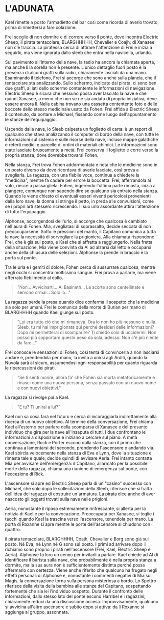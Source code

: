 # L'ADUNATA

Kael rimette a posto l'armadietto del bar così come ricorda di averlo trovato, prima di rimettersi a fare colazione.

Frei sceglie di non dormire e di correre verso il ponte, dove incontra Electric Sheep, il pirata tentacolare, BLARGHHHHH, Chevalier e Coajh; di Xanasee non c'è traccia. La piratessa cerca di attirare l'attenzione di Frei e inizia a seguirlo, ma viene ignorata dallo sleeb che entra nella navicella, urlando.

Sul pavimento all'interno della nave, la radio ha ancora la chiamata aperta, ma anche lì la sorella non è presente. L'unico dettaglio fuori posto è la presenza di alcuni graffi sulla radio, chiaramente lasciati da una mano. Esaminando il telefono, Frei si accorge che sono anche sulla plancia, che il tentacolare sta analizzando. Sullo schermo, indicato dal pirata, ci sono ben due graffi, ai lati dello schermo contentente le informazioni di navigazione. Electric Sheep è sicura che nessuno possa aver lasciato la nave e che quindi Xanasee, a meno che non se ne sia andata di propria iniziativa, deve essere ancora lì. Nella cabina trovano una cassetta contentente foto e delle boccete dello stesso medicinale usato da Fohen: Frei affida a Electric Sheep il contenuto, da portare a Michael, fissando come luogo dell'appuntamento le stanze dell'equipaggio.

Uscendo dalla nave, lo Sleeb calpesta un foglietto di carta: è un report di qualcuno che stava analizzando il computer di bordo della nave, con tutte le informazioni sul sistema e sulle risorse della nave, incluse mappe galattiche e referti medici e parcelle di ordini di materiali chimici. Le informazioni sono state lasciate bruscamente a metà. Frei conserva il foglietto e corre verso la propria stanza, dove dovrebbe trovarsi Fohen.

Nella stanza, Frei trova Fohen addormentata e nota che le medicine sono in un posto diverso da dove ricordava di averle lasciate, così prova a svegliarla. La ragazza, con una flebile voce, continua a chiedere la "medicina", mentre fa cadere per errore la boccetta. Frei, afferrandola al volo, riesce a passargliela; Fohen, ingerendo l'ultima parte rimasta, inizia a piangere, comunque non sapendo dire se qualcuno sia entrato nella stanza. Quando le viene chiesto di eventuali esseri viventi pericolosi provenienti dalla loro nave, la donna si stringe il petto, in preda alle convulsioni, come se i propri arti stessero ricrescendo. Il suo urlo assordante attira l'attenzione di tutto l'equipaggio.

Alphonse, accorgendosi dell'urlo, si accorge che qualcosa è cambiato nell'aura di Fohen. Mia, svegliatasi di soprassalto, decide seccata di non preoccuparsene. Sotto le pressioni del marito, il Capitano comunica a tutta la nave la necessità di sorvegliare la prigioniera. Alla chiamata rispondono Frei, che è già sul posto, e Kael che si affretta a raggiungerlo. Nella fretta della situazione, Mia viene convinta da Al ad alzarsi dal letto e occuparsi anche della chiusura delle selezioni. Alphonse la prende in braccio e la porta sul ponte.

Tra le urla e i gemiti di dolore, Fohen cerca di sussurrare qualcosa, mentre negli occhi si concentra moltissimo sangue. Frei prova a parlarle, ma viene afferrato flebilmente al collo.

> "Non... Avvicinarti... Al Basineth... Le scorte sono centellinate e servono ormai... Solo io..."

La ragazza perde la presa quando dice conferma il sospetto che la medicina sia solo per umani. Frei le comunica della morte di Burian per mano di BLARGHHHH quando Kael giunge sul posto. 

> "Lui era tutto ciò che mi rimaneva. Ora io non ho più nessuno e nulla. Sleeb, tu mi hai imprigionata qui perché desideri delle informazioni? Dopo mi permetterai di scomparire? Ti chiedo solo di uccidermi. Non posso più sopportare questo peso da sola, adesso. Non c'è più niente da fare..."

Frei conosce le sensazioni di Fohen, così tenta di convincerla a non lasciarsi andare e, prendendola per mano, la invita a unirsi agli Arditi, quando la Nuvola sarà al sicuro, assumendosi ogni responsabilità per quanto riguarda le ripercussioni dei pirati. 

> "Se ti senti morire, allora fa' che Fohen sia morta metaforicamente e rinasci come una nuova persona, senza passato con un nuovo nome e con nuovi obiettivi."

La ragazza si rivolge poi a Kael.

> "E tu? Ti unirai a lui?"

Kael non sa cosa farà nel futuro e cerca di incoraggiarla indirettamente alla ricerca di un nuovo obiettivo. Al termine della conversazione, Frei chiama Kael all'esterno per parlare della scomparsa di Xanasee e del presunto individuo che gira per la nave all'insaputa di tutti. I due confrontano le informazioni a disposizione e iniziano a cercare sul piano. A metà conversazione, Rock e Porter escono dalla stanza, con il primo che continua a lamentarsi del secondo, prendendo l'ascensore e andando via. Kael sbircia velocemente nella stanza di Eva e Lynn, dove la situazione è rimasta tale e quale; decide quindi di avvisare Aeria. Frei intanto contatta Mia per avvisare dell'emergenza: il Capitano, allarmato per la possibile morte della ragazza, chiama una riunione di emergenza sul ponte, con l'eccezione di Rick.

L'ascensore si apre ed Electric Sheep parla di un "casino" successo con Michael, che solo dopo le sollecitazioni dello Sleeb, riferisce che si tratta dell'idea del ragazzo di costruire un'armatura. La pirata dice anche di aver nascosto gli oggetti trovati sulla nave nelle prigioni.

Aeria, nonostante il riposo estremamente rinfrescante, si allerta per la notizia di Kael e per la convocazione. Preoccupata per Xanasee, si toglie i tacchi quando Kael la trascina verso l'ascensore, tenendola per mano. La porta di Roxanne si apre mentre le porte dell'ascensore si chiudono con i quattro.

il pirata tentacolare, BLARGHHHH, Coajh, Chevalier e Borg sono già sul posto. Né Eva, né Lynn né G sono sul posto. I primi ad arrivare dopo il richiamo sono proprio i pirati nell'ascensore (Frei, Kael, Electric Sheep e Aeria). Alphonse fa loro un cenno per invitarli a parlare. Kael chiede ad Al di identificare il barista sulla nave, che probabilmente è nella propria stanza a dormire, ma la sua aura non è sufficientemente distinta perché possa affermarlo con certezza. Viene anche riferito che qualcuno ha frugato negli effetti personali di Alphonse e, nonostante i commenti negativi di Mia sul Magis, la conversazione torna sulla persona misteriosa a bordo. Lo Spettro riferisce della visita della bambina alle stanze del Capitano, sospettando fortemente che sia lei l'individuo sospetto. Durante il confronto delle informazioni, dallo stesso lato del ponte escono Harribel e i ragazzini, chiaramente reduci da una discussione accesa. Improvvisamente, qualcuno si avvicina all'altro ascensore e subito dopo si attiva: da lì Roxanne si aggiunge al gruppo, assonnata.
